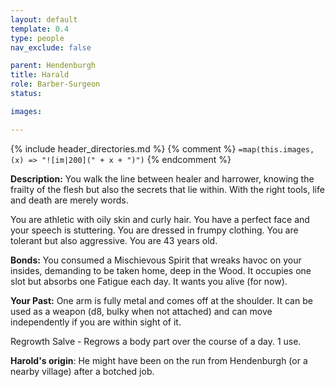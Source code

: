 ```yaml
---
layout: default
template: 0.4
type: people
nav_exclude: false

parent: Hendenburgh
title: Harald
role: Barber-Surgeon
status: 

images: 

---
```


{% include header_directories.md %}
{% comment %}
`=map(this.images, (x) => "![im|200](" + x + ")")`
{% endcomment %}

**Description:**
You walk the line between healer and harrower, knowing the frailty of the flesh but also the secrets that lie within. With the right tools, life and death are merely words.

You are athletic with oily skin and curly hair. You have a perfect face and your speech is stuttering. You are dressed in frumpy clothing. You are tolerant but also aggressive. You are 43 years old.

**Bonds:**
You consumed a Mischievous Spirit that wreaks havoc on your insides, demanding to be taken home, deep in the Wood. It occupies one slot but absorbs one Fatigue each day. It wants you alive (for now).

**Your Past:**
One arm is fully metal and comes off at the shoulder. It can be used as a weapon (d8, bulky when not attached) and can move independently if you are within sight of it.

Regrowth Salve - Regrows a body part over the course of a day. 1 use.

**Harold's origin**: He might have been on the run from Hendenburgh (or a nearby village) after a botched job.